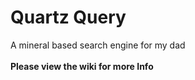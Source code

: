 # Quartz Query
A mineral based search engine for my dad<br><br>
**Please view the wiki for more Info**
